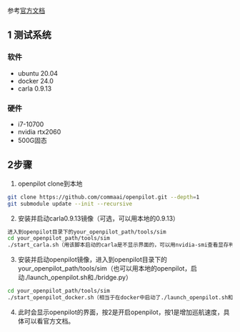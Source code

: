 参考[官方文档](https://github.com/commaai/openpilot/tree/master/tools/sim#openpilot-in-simulator)

## 1 测试系统

### 软件
- ubuntu 20.04
- docker 24.0
- carla 0.9.13
### 硬件
- i7-10700
- nvidia rtx2060
- 500G固态

## 2步骤

1. openpilot clone到本地
```bash
git clone https://github.com/commaai/openpilot.git --depth=1
git submodule update --init --recursive
```

2. 安装并启动carla0.9.13镜像（可选，可以用本地的0.9.13）
```bash
进入到openpilot目录下的your_openpilot_path/tools/sim
cd your_openpilot_path/tools/sim
./start_carla.sh（用该脚本启动的carla是不显示界面的，可以用nvidia-smi查看显存判断是否启动了calra）
```

3. 安装并启动openpilot镜像，进入到openpilot目录下的your_openpilot_path/tools/sim（也可以用本地的openpilot，启动./launch_openpilot.sh和./bridge.py）
```bash
cd your_openpilot_path/tools/sim
./start_openpilot_docker.sh（相当于在docker中启动了./launch_openpilot.sh和./bridge.py）
```

4. 此时会显示openpilot的界面，按2是开启openpilot，按1是增加巡航速度，具体可以看官方文档。


